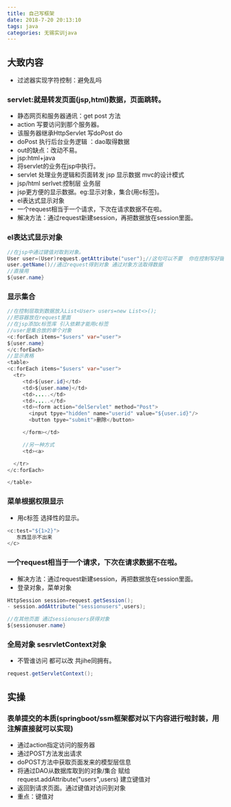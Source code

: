 ```yaml
---
title: 自己写框架
date: 2018-7-20 20:13:10
tags: java
categories: 无锡实训java
---
```


## 大致内容
- 过滤器实现字符控制：避免乱吗

### servlet:就是转发页面(jsp,html)数据，页面跳转。
- 静态网页和服务器通讯：get post 方法
- action 写要访问到那个服务器。
- 该服务器继承HttpServlet    写doPost do
- doPost 执行后台业务逻辑 ：dao取得数据
- out的缺点：改动不易。
- jsp:html+java  
- 将servlet的业务在jsp中执行。
- servlet 处理业务逻辑和页面转发  jsp 显示数据 mvc的设计模式
- jsp/html  serlvet:控制层 业务层
- jsp更方便的显示数据。eg:显示对象，集合(用c标签)。
- el表达式显示对象
- 一个request相当于一个请求，下次在请求数据不在啦。
- 解决方法：通过request新建session，再把数据放在session里面。

### el表达式显示对象
```java
//在jsp中通过键值对取到对象。
User user=(User)request.getAttribute("user");//这句可以不要  你在控制写好键值对就行
user.getName()//通过request得到对象 通过对象方法取得数据
//直接用
${user.name}
```

### 显示集合

```java
//在控制层取到数据放入List<User> users=new List<>();
//把容器放在request里面
//在jsp添加c标签库 引入依赖才能用c标签
//user是集合放的单个对象
<c:forEach items="$users" var="user">
${user.name}
</c:forEach>
//显示表格
<table>
<c:forEach items="$users" var="user">
  <tr>
     <td>${user.id}</td>
     <td>${user.name}</td>
     <td>.....</td>
     <td>.....</td>
     <td><form action="delServlet" method="Post">
       <input tpye="hidden" name="userid" value="${user.id}"/>
       <button tpye="submit">删除</button>

     </form></td>

     //另一种方式
     <td><a>

  </tr>
</c:forEach>

</table>

```

### 菜单根据权限显示
- 用c标签   选择性的显示。

```java
<c:test="${1>2}">
   东西显示不出来
</c>
```

### 一个request相当于一个请求，下次在请求数据不在啦。
- 解决方法：通过request新建session，再把数据放在session里面。
- 登录对象，菜单对象

```java
HttpSession session=request.getSession();
- session.addAttribute("sessionusers",users);

//在其他页面 通过sessionusers获得对象
${sessionuser.name}

```

### 全局对象 sesrvletContext对象
- 不管谁访问 都可以改  共jihe同拥有。

```java
request.getServletContext();
```

## 实操

### 表单提交的本质(springboot/ssm框架都对以下内容进行啦封装，用注解直接就可以实现)
- 通过action指定访问的服务器
- 通过POST方法发出请求
- doPOST方法中获取页面发来的模型层信息
- 将通过DAO从数据库取到的对象/集合 赋给request.addAttribute("users",users) 建立键值对  
- 返回到请求页面。通过键值对访问到对象
- 重点：键值对
